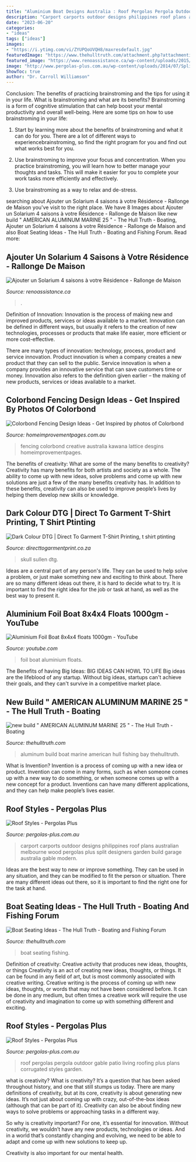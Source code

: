 ```yaml
---
title: "Aluminium Boat Designs Australia : Roof Pergolas Pergola Outdoor Gable Patio Living Roofing Plus Plans Corrugated Styles Garden"
description: "Carport carports outdoor designs philippines roof plans australian melbourne wood pergolas plus split designers garden build garage australia gable modern"
date: "2023-06-20"
categories:
- "ideas"
tags: ["ideas"]
images:
- "https://i.ytimg.com/vi/ZYUPQoUVQH8/maxresdefault.jpg"
featuredImage: "https://www.thehulltruth.com/attachment.php?attachmentid=382103&amp;stc=1&amp;d=1387159375"
featured_image: "https://www.renoassistance.ca/wp-content/uploads/2015/10/solarium-quebec.jpg"
image: "http://www.pergolas-plus.com.au/wp-content/uploads/2014/07/Split-Gable-4.jpg"
ShowToc: true
author: "Dr. Carroll Williamson"
---
```



Conclusion: The benefits of practicing brainstroming and the tips for using it in your life.
What is brainstroming and what are its benefits? Brainstroming is a form of cognitive stimulation that can help boost your mental productivity and overall well-being. Here are some tips on how to use brainstroming in your life: 
1. Start by learning more about the benefits of brainstroming and what it can do for you. There are a lot of different ways to experiencebrainstroming, so find the right program for you and find out what works best for you. 

2. Use brainstroming to improve your focus and concentration. When you practice brainstroming, you will learn how to better manage your thoughts and tasks. This will make it easier for you to complete your work tasks more efficiently and effectively. 

3. Use brainstroming as a way to relax and de-stress.

	

		
searching about Ajouter un Solarium 4 saisons à votre Résidence - Rallonge de Maison you've visit to the right place. We have 8 Images about Ajouter un Solarium 4 saisons à votre Résidence - Rallonge de Maison like new build &quot; AMERICAN ALUMINUM MARINE 25 &quot; - The Hull Truth - Boating, Ajouter un Solarium 4 saisons à votre Résidence - Rallonge de Maison and also Boat Seating Ideas - The Hull Truth - Boating and Fishing Forum. Read more:
		
    
## Ajouter Un Solarium 4 Saisons à Votre Résidence - Rallonge De Maison

<img loading=lazy src="https://www.renoassistance.ca/wp-content/uploads/2015/10/solarium-quebec.jpg" onerror="this.onerror=null;this.src='https://tse1.mm.bing.net/th?id=OIP.1ZhZLcCmkTmiSMJXCG_nKQHaET&amp;pid=15.1';" alt="Ajouter un Solarium 4 saisons à votre Résidence - Rallonge de Maison">

_Source: renoassistance.ca_

>. 

	

Definition of Innovation:
Innovation is the process of making new and improved products, services or ideas available to a market. Innovation can be defined in different ways, but usually it refers to the creation of new technologies, processes or products that make life easier, more efficient or more cost-effective.

There are many types of innovation: technology, process, product and service innovation. Product innovation is when a company creates a new product that they can sell to the public. Service innovation is when a company provides an innovative service that can save customers time or money. Innovation also refers to the definition given earlier – the making of new products, services or ideas available to a market.

    
## Colorbond Fencing Design Ideas - Get Inspired By Photos Of Colorbond

<img loading=lazy src="http://mediacache.homeimprovementpages.com.au/creative/galleries/710001_715000/712682/557x418/344966.jpg" onerror="this.onerror=null;this.src='https://tse2.mm.bing.net/th?id=OIP.dYMZXFRqLIm3LoTR9ORKDQHaFi&amp;pid=15.1';" alt="Colorbond Fencing Design Ideas - Get Inspired by photos of Colorbond">

_Source: homeimprovementpages.com.au_

>fencing colorbond creative australia kawana lattice desgins homeimprovementpages. 

	

The benefits of creativity: What are some of the many benefits to creativity?
Creativity has many benefits for both artists and society as a whole. The ability to come up with new ideas, solve problems and come up with new solutions are just a few of the many benefits creativity has. In addition to these benefits, creativity can also be used to improve people’s lives by helping them develop new skills or knowledge.

    
## Dark Colour DTG | Direct To Garment T-Shirt Printing, T Shirt Ptinting

<img loading=lazy src="https://directtogarmentprint.co.za/wp-content/uploads/2017/12/direct-to-garment-51-768x960.jpg" onerror="this.onerror=null;this.src='https://tse4.mm.bing.net/th?id=OIP.5Pf8y-ugcvTWwASmSqWn8QHaJQ&amp;pid=15.1';" alt="Dark Colour DTG | Direct To Garment T-Shirt Printing, t shirt ptinting">

_Source: directtogarmentprint.co.za_

>skull sullen dtg. 

	

Ideas are a central part of any person's life. They can be used to help solve a problem, or just make something new and exciting to think about. There are so many different ideas out there, it is hard to decide what to try. It is important to find the right idea for the job or task at hand, as well as the best way to present it.

    
## Aluminium Foil Boat 8x4x4 Floats 1000gm - YouTube

<img loading=lazy src="https://i.ytimg.com/vi/ZYUPQoUVQH8/maxresdefault.jpg" onerror="this.onerror=null;this.src='https://tse2.mm.bing.net/th?id=OIP.UJ6azk41Eq6hTohDiKX_RgHaEK&amp;pid=15.1';" alt="Aluminium Foil Boat 8x4x4 floats 1000gm - YouTube">

_Source: youtube.com_

>foil boat aluminium floats. 

	

The Benefits of having Big Ideas:
BIG IDEAS CAN HOWL TO LIFE
Big ideas are the lifeblood of any startup. Without big ideas, startups can't achieve their goals, and they can't survive in a competitive market place.

    
## New Build &quot; AMERICAN ALUMINUM MARINE 25 &quot; - The Hull Truth - Boating

<img loading=lazy src="https://www.thehulltruth.com/attachment.php?attachmentid=108111&amp;stc=1&amp;d=1269920416" onerror="this.onerror=null;this.src='https://tse3.mm.bing.net/th?id=OIP.zzcULf8weI2mN8TB8InMLQHaJ4&amp;pid=15.1';" alt="new build &quot; AMERICAN ALUMINUM MARINE 25 &quot; - The Hull Truth - Boating">

_Source: thehulltruth.com_

>aluminum build boat marine american hull fishing bay thehulltruth. 

	

What is Invention?
Invention is a process of coming up with a new idea or product. Invention can come in many forms, such as when someone comes up with a new way to do something, or when someone comes up with a new concept for a product. Inventions can have many different applications, and they can help make people’s lives easier.

    
## Roof Styles - Pergolas Plus

<img loading=lazy src="http://www.pergolas-plus.com.au/wp-content/uploads/2014/07/Split-Gable-4.jpg" onerror="this.onerror=null;this.src='https://tse1.mm.bing.net/th?id=OIP.9MS0ROQhZUuq9H-UIK-3zgHaFj&amp;pid=15.1';" alt="Roof Styles - Pergolas Plus">

_Source: pergolas-plus.com.au_

>carport carports outdoor designs philippines roof plans australian melbourne wood pergolas plus split designers garden build garage australia gable modern. 

	

Ideas are the best way to new or improve something. They can be used in any situation, and they can be modified to fit the person or situation. There are many different ideas out there, so it is important to find the right one for the task at hand.

    
## Boat Seating Ideas - The Hull Truth - Boating And Fishing Forum

<img loading=lazy src="https://www.thehulltruth.com/attachment.php?attachmentid=382103&amp;stc=1&amp;d=1387159375" onerror="this.onerror=null;this.src='https://tse4.mm.bing.net/th?id=OIP.3G6lxUeKfifRzHmQIsDJ7QHaFj&amp;pid=15.1';" alt="Boat Seating Ideas - The Hull Truth - Boating and Fishing Forum">

_Source: thehulltruth.com_

>boat seating fishing. 

	

Definition of creativity: Creative activity that produces new ideas, thoughts, or things
Creativity is an act of creating new ideas, thoughts, or things. It can be found in any field of art, but is most commonly associated with creative writing. Creative writing is the process of coming up with new ideas, thoughts, or words that may not have been considered before. It can be done in any medium, but often times a creative work will require the use of creativity and imagination to come up with something different and exciting.

    
## Roof Styles - Pergolas Plus

<img loading=lazy src="https://www.pergolas-plus.com.au/wp-content/uploads/2014/07/GABLE-Roof-Pergola.jpg" onerror="this.onerror=null;this.src='https://tse2.mm.bing.net/th?id=OIP.tvARXzsI4s42UcoG-TcF8gHaFj&amp;pid=15.1';" alt="Roof Styles - Pergolas Plus">

_Source: pergolas-plus.com.au_

>roof pergolas pergola outdoor gable patio living roofing plus plans corrugated styles garden. 

	

what is creativity?
What is creativity? It’s a question that has been asked throughout history, and one that still stumps us today. There are many definitions of creativity, but at its core, creativity is about generating new ideas.
It’s not just about coming up with crazy, out-of-the-box ideas (although that can be part of it). Creativity can also be about finding new ways to solve problems or approaching tasks in a different way.

So why is creativity important? For one, it’s essential for innovation. Without creativity, we wouldn’t have any new products, technologies or ideas. And in a world that’s constantly changing and evolving, we need to be able to adapt and come up with new solutions to keep up.

Creativity is also important for our mental health.

